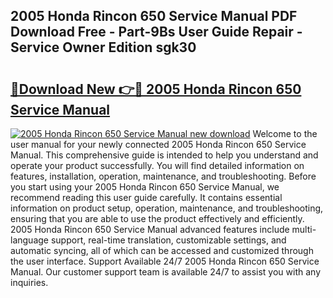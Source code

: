 ## 2005 Honda Rincon 650 Service Manual PDF Download Free - Part-9Bs User Guide Repair - Service Owner Edition sgk30

# <h2><a href="http://bc20332.oget.top/?id=2005+Honda+Rincon+650+Service+Manual">🔗Download New 👉🔴 2005 Honda Rincon 650 Service Manual</a></h2>

[![2005 Honda Rincon 650 Service Manual new download](https://i.imgur.com/5g1atiW.png)](http://bc20332.oget.top/?id=2005+Honda+Rincon+650+Service+Manual)
Welcome to the user manual for your newly connected 2005 Honda Rincon 650 Service Manual. This comprehensive guide is intended to help you understand and operate your product successfully. You will find detailed information on features, installation, operation, maintenance, and troubleshooting. Before you start using your 2005 Honda Rincon 650 Service Manual, we recommend reading this user guide carefully. It contains essential information on product setup, operation, maintenance, and troubleshooting, ensuring that you are able to use the product effectively and efficiently. 2005 Honda Rincon 650 Service Manual advanced features include multi-language support, real-time translation, customizable settings, and automatic syncing, all of which can be accessed and customized through the user interface. Support Available 24/7 2005 Honda Rincon 650 Service Manual. Our customer support team is available 24/7 to assist you with any inquiries.
